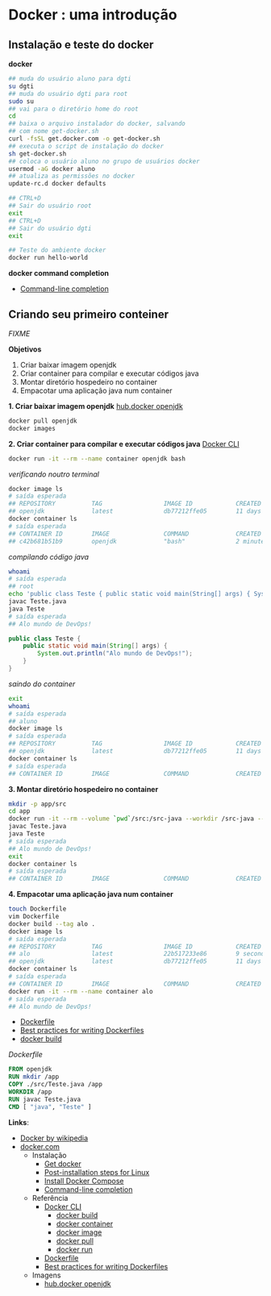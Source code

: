 # [](#header-1) Docker : uma introdução

## [](#header-2) Instalação e teste do docker

**docker**
```sh
## muda do usuário aluno para dgti
su dgti
## muda do usuário dgti para root
sudo su
## vai para o diretório home do root
cd
## baixa o arquivo instalador do docker, salvando
## com nome get-docker.sh
curl -fsSL get.docker.com -o get-docker.sh
## executa o script de instalação do docker
sh get-docker.sh
## coloca o usuário aluno no grupo de usuários docker
usermod -aG docker aluno
## atualiza as permissões no docker
update-rc.d docker defaults

## CTRL+D
## Sair do usuário root
exit
## CTRL+D
## Sair do usuário dgti
exit

## Teste do ambiente docker
docker run hello-world
```

**docker command completion**
- [Command-line completion](https://docs.docker.com/compose/completion/)



## [](#header-2) Criando seu primeiro conteiner
_FIXME_

**Objetivos**
1. Criar baixar imagem openjdk
2. Criar container para compilar e executar códigos java
3. Montar diretório hospedeiro no container
4. Empacotar uma aplicação java num container


**1. Criar baixar imagem openjdk** [hub.docker openjdk](https://hub.docker.com/_/openjdk/)
```sh
docker pull openjdk
docker images
```

**2. Criar container para compilar e executar códigos java** [Docker CLI](https://docs.docker.com/engine/reference/commandline/cli/)
```sh
docker run -it --rm --name container openjdk bash
```

_verificando noutro terminal_
```sh
docker image ls
# saída esperada
## REPOSITORY          TAG                 IMAGE ID            CREATED             SIZE
## openjdk             latest              db77212ffe05        11 days ago         737MB
docker container ls
# saída esperada
## CONTAINER ID        IMAGE               COMMAND             CREATED             STATUS              PORTS               NAMES
## c42b681b51b9        openjdk             "bash"              2 minutes ago       Up 2 minutes                            container
```

_compilando código java_
```sh
whoami
# saída esperada
## root
echo 'public class Teste { public static void main(String[] args) { System.out.println("Alo mundo de DevOps!"); } }' > Teste.java
javac Teste.java
java Teste
# saída esperada
## Alo mundo de DevOps!
```

```java
public class Teste {
    public static void main(String[] args) {
        System.out.println("Alo mundo de DevOps!");
    }
}
```

_saindo do container_
```sh
exit
whoami
# saída esperada
## aluno
docker image ls
# saída esperada
## REPOSITORY          TAG                 IMAGE ID            CREATED             SIZE
## openjdk             latest              db77212ffe05        11 days ago         737MB
docker container ls
# saída esperada
## CONTAINER ID        IMAGE               COMMAND             CREATED             STATUS              PORTS               NAMES
```

**3. Montar diretório hospedeiro no container**
```sh
mkdir -p app/src
cd app
docker run -it --rm --volume `pwd`/src:/src-java --workdir /src-java --name container openjdk bash
javac Teste.java
java Teste
# saída esperada
## Alo mundo de DevOps!
exit
docker container ls
# saída esperada
## CONTAINER ID        IMAGE               COMMAND             CREATED             STATUS              PORTS               NAMES
```

**4. Empacotar uma aplicação java num container**
```sh
touch Dockerfile
vim Dockerfile
docker build --tag alo .
docker image ls
# saída esperada
## REPOSITORY          TAG                 IMAGE ID            CREATED             SIZE
## alo                 latest              22b517233e86        9 seconds ago       737MB
## openjdk             latest              db77212ffe05        11 days ago         737MB
docker container ls
# saída esperada
## CONTAINER ID        IMAGE               COMMAND             CREATED             STATUS              PORTS               NAMES
docker run -it --rm --name container alo
# saída esperada
## Alo mundo de DevOps!
```

- [Dockerfile](https://docs.docker.com/engine/reference/builder/)
- [Best practices for writing Dockerfiles](https://docs.docker.com/develop/develop-images/dockerfile_best-practices/)
- [docker build](https://docs.docker.com/engine/reference/commandline/build/)

_Dockerfile_
```dockerfile
FROM openjdk
RUN mkdir /app
COPY ./src/Teste.java /app
WORKDIR /app
RUN javac Teste.java
CMD [ "java", "Teste" ]
```

**Links**:
- [Docker by wikipedia](https://pt.wikipedia.org/wiki/Docker_\(programa\)) 
- [docker.com](https://www.docker.com/)
  - Instalação
    - [Get docker](https://docs.docker.com/install/linux/docker-ce/ubuntu/#install-using-the-convenience-script)
    - [Post-installation steps for Linux](https://docs.docker.com/install/linux/linux-postinstall/)
    - [Install Docker Compose](https://docs.docker.com/compose/install/)
    - [Command-line completion](https://docs.docker.com/compose/completion/)
  - Referência
    - [Docker CLI](https://docs.docker.com/engine/reference/commandline/cli/)
      - [docker build](https://docs.docker.com/engine/reference/commandline/build/)
      - [docker container](https://docs.docker.com/engine/reference/commandline/container/)
      - [docker image](https://docs.docker.com/engine/reference/commandline/image/)
      - [docker pull](https://docs.docker.com/engine/reference/commandline/pull/)
      - [docker run](https://docs.docker.com/engine/reference/commandline/run/)
    - [Dockerfile](https://docs.docker.com/engine/reference/builder/)
    - [Best practices for writing Dockerfiles](https://docs.docker.com/develop/develop-images/dockerfile_best-practices/)
  - Imagens
    - [hub.docker openjdk](https://hub.docker.com/_/openjdk/)
